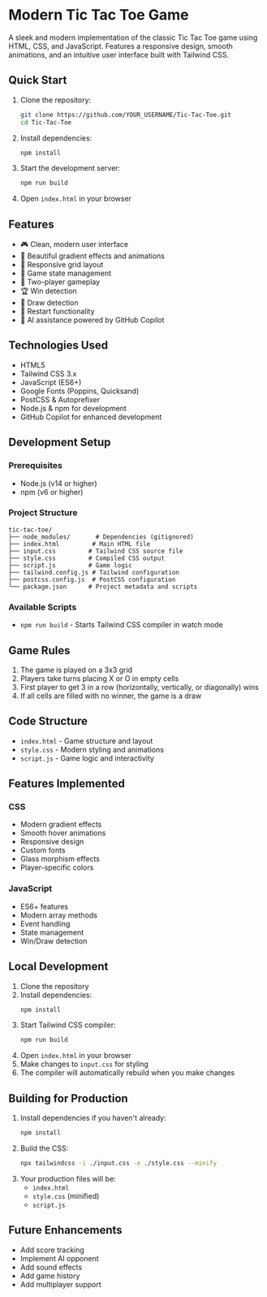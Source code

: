 # Modern Tic Tac Toe Game

A sleek and modern implementation of the classic Tic Tac Toe game using HTML, CSS, and JavaScript. Features a responsive design, smooth animations, and an intuitive user interface built with Tailwind CSS.

## Quick Start

1. Clone the repository:

   ```bash
   git clone https://github.com/YOUR_USERNAME/Tic-Tac-Toe.git
   cd Tic-Tac-Toe
   ```

2. Install dependencies:

   ```bash
   npm install
   ```

3. Start the development server:

   ```bash
   npm run build
   ```

4. Open `index.html` in your browser

## Features

- 🎮 Clean, modern user interface
- 🎨 Beautiful gradient effects and animations
- 🎯 Responsive grid layout
- 🔄 Game state management
- 👥 Two-player gameplay
- 🏆 Win detection
- 🤝 Draw detection
- 🔄 Restart functionality
- 🤖 AI assistance powered by GitHub Copilot

## Technologies Used

- HTML5
- Tailwind CSS 3.x
- JavaScript (ES6+)
- Google Fonts (Poppins, Quicksand)
- PostCSS & Autoprefixer
- Node.js & npm for development
- GitHub Copilot for enhanced development

## Development Setup

### Prerequisites

- Node.js (v14 or higher)
- npm (v6 or higher)

### Project Structure

```
tic-tac-toe/
├── node_modules/       # Dependencies (gitignored)
├── index.html         # Main HTML file
├── input.css         # Tailwind CSS source file
├── style.css         # Compiled CSS output
├── script.js         # Game logic
├── tailwind.config.js # Tailwind configuration
├── postcss.config.js  # PostCSS configuration
└── package.json      # Project metadata and scripts
```

### Available Scripts

- `npm run build` - Starts Tailwind CSS compiler in watch mode

## Game Rules

1. The game is played on a 3x3 grid
2. Players take turns placing X or O in empty cells
3. First player to get 3 in a row (horizontally, vertically, or diagonally) wins
4. If all cells are filled with no winner, the game is a draw

## Code Structure

- `index.html` - Game structure and layout
- `style.css` - Modern styling and animations
- `script.js` - Game logic and interactivity

## Features Implemented

### CSS

- Modern gradient effects
- Smooth hover animations
- Responsive design
- Custom fonts
- Glass morphism effects
- Player-specific colors

### JavaScript

- ES6+ features
- Modern array methods
- Event handling
- State management
- Win/Draw detection

## Local Development

1. Clone the repository
2. Install dependencies:
   ```bash
   npm install
   ```
3. Start Tailwind CSS compiler:
   ```bash
   npm run build
   ```
4. Open `index.html` in your browser
5. Make changes to `input.css` for styling
6. The compiler will automatically rebuild when you make changes

## Building for Production

1. Install dependencies if you haven't already:
   ```bash
   npm install
   ```
2. Build the CSS:
   ```bash
   npx tailwindcss -i ./input.css -o ./style.css --minify
   ```
3. Your production files will be:
   - `index.html`
   - `style.css` (minified)
   - `script.js`

## Future Enhancements

- Add score tracking
- Implement AI opponent
- Add sound effects
- Add game history
- Add multiplayer support
